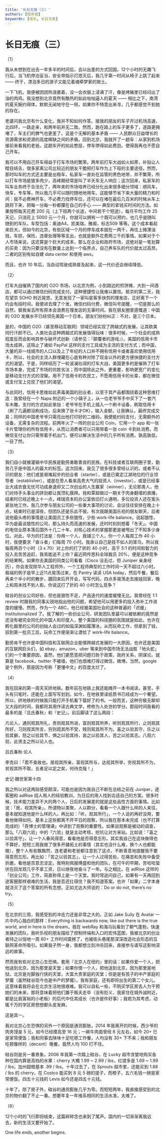 ```yaml
---
title: '长日无痕（三）'
authors: [程序君]
keywords: [成长, 长日无痕]
---
```


# 长日无痕（三）

（1）

我从未想到在出去一年多半的时间后，会以出差的方式回国。12个小时的无趣飞行后，当飞机停泊妥当，安全带指示灯熄灭后，我几乎第一时间从椅子上跳了起来 —— 终于，漂泊多日的游子又能见着魂牵梦萦的故土。

一下飞机，我便被团团热浪裹着，没一会衣服上浸满了汗，像是烤箱里已经闷出了油的肉鸡。我没想到北京竟然有酷热的如此咄咄逼人的夏天 —— 相比之下，南湾的夏天婉约得体，默默无闻地守在一侧，如果你不特意出来寻，几乎都感觉不到她的存在。

老婆问我北京有什么变化，我并不知如何作答。接我的朋友的车子开过机场高速，北四环，一路走来，和两年前并无二致。然而，跑在路上的车子更多了，道路更拥堵了，车主们的脾气也更差了。这是个无解的基本矛盾 —— 人民群众日益增长的资源需求和资源的高度稀缺之间的矛盾。回到北京，我就开了一趟车：从家到机场接前来看我的老爸。这趟车开的如此憋屈，停车停得如此费劲，使得我再也不愿自己开车。

我可以不用自己开车得益于打车市场的繁荣。两年前打车大战如火如荼，补贴让人瞠目结舌，很多家离公司比较近的朋友干脆把打车作为上下班的主要途径。然而，那时叫车的方式还主要是出租车，私家车一直处在监管的黑色地带，并不繁荣，所以打车市场是狼多肉少，高峰期经常是叫了半天车无人响应；这次回来，私家车的叫车业务终于合法化了，两年来的市场培养已经分化出来很多细分领域：顺风车，快车，专车等，所以我几乎可以随时随地地用车。这能够节省下来大量的精力和时间：我不必费神开车，不必费力找停车位，还可以在堵在最后几百米的时候从车上跳将下来，把每一分每一秒都攥在自己的手心 —— 典型的拿钱买时间的方法。如果按照每天花费 200 元（上下班两个长途，中间若干个短途），每月平均工作 25 天记，只消花上 5000 元一个月，你就可以拥有一个既可以预约，也几乎是随叫随到的车队，车型包括：奥迪A4，凯美瑞，雅阁，标志509 等等。这个成本看起来巨大，但如今的北京，有些区域一个月的停车成本就在一两千，再往上摊薄油钱，车损，保险，违章处理等等支出，也就是额外花费两三千的事情。如果对于个人市场来说，这还算是个巨大的成本，那么在企业和政府市场，这绝对是一笔划算的买卖：因为只要没有在数量上达到一个临界点，自己养车队的代价就太过高昂，二者的区别有如自建 data center 和使用 aws。

而且，也许 10 年后，当自动驾驶成熟普及起来，这一代价还会继续降低。

（2）

打车大战催熟了国内的 O2O 市场，以北京为例，小到路边的煎饼摊，大到一间酒店，都可以通过微信扫码完成支付。这种便捷性让我难以置信。抵京的第二天，我在望京 SOHO 附近晃悠，无意发现了一家叫星客多快剪的理发店，正好离下一个约会有段时间，我便进去理了个发。微信扫码付费，微信叫号提醒，一切是那么的自然，替我省去所有原本会浪费在理发店的无辜时间。我在朋友圈里感慨道：中国的 O2O 发展水平已经领先美国一个日本。朋友们纷纷纠正：不对，是三个日本。

是的，中国的 O2O（甚至移动互联网）领域已经实现了跨越式的发展，让其欧美同行汗颜不已。人类社会这种跨越式的发展值得玩味：很多时候，一个社会的成熟程度反而会影响其参与破坏式创新（请参见：『颠覆者的游戏』）。美国的信用卡市场太成熟，这阻止了诸如 PayPal 这样的支付工具成为主流的支付方式；而中国，大量的非一线城市的人口以及上了年纪的人口并不拥有信用卡或者喜欢使用信用卡，所以，社会的主流人群埋藏在心底有种对除了现金以外的更方便快捷的支付方式的渴望。于是，同样经历了一轮波澜壮阔的打车大战，美国更多的是催熟了打车市场本身，完成了市场的优胜劣汰；而中国除此之外，更重要，影响更宽广的变化是移动支付方式的涅槃。用不了信用卡的农民工，不愿用信用卡的长辈，都在微信或支付宝上兑现了他们的渴望。

与此同时，信用卡思维如此荼毒美国的创业者，以至于其产品都围绕着这种思维打造：我曾经在一个 Napa 附近的一个小镇子上，从一位老爷爷手中买下了一套汽车木雕，支付的方式如此笨拙：老爷爷在手机上插入一个刷卡设备，刷取信用卡（刷了几遍都没刷成功，后来换了张卡才OK），输入金额，让我确认，最终完成交易；同样的中国老爷爷只需亮出他打印好的二维码，我便能扫码支付，无需额外的设备，无需复杂的流程。前两年火了一阵的创业公司 Coin，它用一个 app 和一张卡片管理你的所有信用卡，从而让消费者可以只用带着一张 coin 卡到处消费。而微信支付让你只需带着手机出门，便可以解决生活中的几乎所有消费。孰高孰低，一目了然。

（3）

我们自小就被灌输中华民族是勤劳勇敢善良的民族。在科技或者互联网圈子里，勤劳几乎是中国人的最大的标签。这次回来，我见了很多很多曾经认识的，或者不认识的朋友：他们或是艰难起步的创业者（starter），或是已奠定江湖地位的行业领导者（establisher），或是在旁人看来高贵大气的投资人（investor），或是已经事业大成衣食无忧可功成身退却又二次创业的人生赢家（winner），无论那类人，他们对待手头事业的拼劲都让我顶礼膜拜。我和覃超做过一期关于肉身翻墙的直播，结束时已经近晚上十一点，峰瑞资本的办公室依旧灯火通明，多位投资人还在案头紧张地工作。我几次参与朋友公司的一些重大事项的讨论，会议往往安排在晚上十点，结束时已是深夜，但团队还是乐此不彼。有次我跟美国乐视的朋友聊天，后者说他最头疼的事情是让美国员工多些狼性，少些 work-life balance。说起狼性，华为是最谈狼性的公司，那么持久而高速的发展，还时时刻刻想着「冬天」。中国的电信业原本落后国外十几二十年，对核心技术的掌握那更是被甩出了不知多少身位。对此，华为的打法是：你用一个人，我铺三个人，你一个人每周工作 40 小时，我便要求「奋斗者」们每周 70 小时。我承认自己是技不如人的笨鸟，所以我每周两百个小时（3 x 70）对上你的打了折的 40 小时，高于 5:1 的时间和智力的投入去苦苦追赶，我焉能追不上你？最近网传思科全球裁员 20%，便是这种竞争的结果啊。如果你去美国的同类公司看看（Cisco 没去过，但 Juniper 亲身经历），你会发现除华人工程师外，一个工程师典型的工作时间一天不超过六小时。极端的例子是早上近11点晃荡过来，在 Pantry 读读 USA today，然后午餐，餐后再来个半小时的散步，踱回来后开开会，写写代码，四点多晃荡走去接娃回家，晚上和周末找不到人影。你说这打了折的 40 小时怎么竞争？

硅谷的创业公司好些，但也是狼性不足，产品迭代的速度缓慢无比。我曾经在 1:1 review 时跟我的同事尖锐地指出他的问题，希望他可以用更多的投入弥补工作进度的缓慢。然而，作为一个 ABC，他已经被美国社会的这种普遍的「迟缓」institutionalized 了。我了解的一些创业公司，研发团队里最可以被依赖的竟然是还没有被完全同化的中国人和印度人，整个美国的科技圈的氛围就是如此。也许在孵化器里的公司的创始人会过的如临深渊如履薄冰，从而玩命工作，但拿到了钱，招到第一批员工后，玩命工作便渐渐让渡给了 work-life balance。

勤劳肯干也许是中国科技和互联网企业能够跨越式发展的一大原因，也许还是美国的互联网巨头们，如 ebay，amazon，uber 等来到中国市场无法战胜「地头蛇」们的一个重要原因，虽然，他们更愿意把问题归咎于政策，政府关系，阴谋论。就算是 facebook，twitter 不被墙，他们也很难打得过微信，微博。当然，google 是个例外，那是因为号称「更懂中文」的百度太烂了。







（4）

我在回来的第一周天天挤地铁。数年前在地铁上我还能摊开一本书阅读，甚至，手头有只笔时，还能在上面写写划划。如今，在地铁里读纸质书已经成为一个奢望。所以，挤地铁的时候我只能打开手机看下载好了的书。一般而言，这种穷极无聊却又大段的时间，我都将其用作读古典文学，修修为人处世的学分。那段时间我看的最多的是『吕氏春秋』和『史记』。前后脚读了这么两段：

凡论人，通则观其所礼，贵则观其所进，富则观其所养，听则观其所行，止则观其所好，习则观其所言，穷则观其所不受，贱则观其所不为。喜之以验其守，乐之以验其僻，怒之以验其节，惧之以验其持，哀之以验其人，苦之以验其志。八观六验，此贤主之所以论人也。

吕氏春秋·论人

李克曰：「君不查故也。居视其所亲，富视其所与，达视其所举，穷视其所不为，贫视其所不取，五者足以定之矣，何待克哉！」

史记·魏世家第十四

我之所以对这两段感受颇深，可能也是因为我自己不断在总结之前在 Juniper，途客圈和 adRise 招人用人的经验教训，为日后的用人找到合适自己的方案。很多时候，技术能力差异不大的两个人，日后的发展差的就是这些品性方面的事情。比如说：「居，视其所亲」，所谓物以类聚，人以群分，看看一个人跟什么样的人来往，基本就知道他是什么样的人。再比如：「听，观其所行」，一个人说的再好没用，要看他做得如何。基本上这些都离不开平日的观察，所以我在那本未完成（也不打算完成的）「奇博士的管理课」中讲到了观察的重要性。如果说观察是被动的调查，那么「八观六验」中的「六验」就是主动考核，挖坑让对方来钻。比如说：「喜之以验其守」，让一个人春风得意，看看他是否得意忘形。其实我自己在这块做得也不算好，短短三周我做了很多开疆拓土的事情（其实也没什么难，换个人也都能做），整个人有些飘飘然，连老婆和老爸都注意到了这点，不断善意地提醒我不要得意而忘形。再比如：「苦之以验其志」，让一个人过得苦些，在痛苦和失败中备受折磨，看他是否意志坚定。我特别佩服傅盛和他的团队，在可牛的早期，苦哈哈蛰伏在回龙观几乎不拿工资，日以继夜地奋斗了一年。与之相比，在 adRise 这样的「创业公司」工作，简直称得上是一个天堂。我时常追问自己，如果有一天再回到途客圈那样艰难的生活，我是否还扛得住？我不知道答案。也许「如果」二字本身就浇灭了这个答案的所有念想，正如尤达大师说的：Do or do not, there’s no try。

（5）

在北京的三周，我感受到的冲击力还是非常之大的。正如 Jake Sully 在 Avatar 一片中内心独白的那样：Everything is backwards now, like out there is the true world, and in here is the dream。我在 webRay 和海马玩看到了朝气蓬勃，快速发展的团队，我听乐视的朋友描绘了控制终端和入口的宏伟蓝图，我被北京的创业者持之以恒地一周 80+ 工作时间震撼了，也被街头巷尾那深深改造社会形态的互联网革命所吸引。如果我孑然一身，我都想立刻冲杀回来，直接参与谱写这影响深远的故事。

然而我有些对北京心生恐惧。套用『北京人在纽约』里的话：如果你爱一个人，把他送到北京，因为那里是天堂；如果你恨一个人，把他送到北京，因为那里是地狱。北京是光脚独行侠的天堂，大富大贵家庭的天堂；但是是有孩子的中产家庭的梦魇（虽然硅谷现今也是中产的梦魇）。我有家庭，还有即将出生的第二个女儿。这意味着我将会在北京生活地很艰难。我可以自私一些，不购买学区房去人为干预她们的未来，那将意味着把他们置于贩夫走卒（没有贬义，我家住在城外诚附近，都是比我富裕的小老板）的后代中任其成长（也许是件好事）；我若为其考虑，动辄千万的学区房想想都头皮发麻。

这是其一。

我对北京心生恐惧的另外一个原因是通货膨胀。2014 年我离开的时候，西少爷的肉夹馍是 5 元，如今已经摸高至 16 元；一碗牛肉面曾经 8 元左右，如今 20+ 已是家常便饭；我和同事去陕味十足吃顿工作餐，人均没有 30+ 下不来；我和朋友吃顿像样的（decent）晚餐，竟然人均 100 打不住。

硅谷则是另一番景象。2006 年我第一次踏上硅谷，在 Lucky 超市贪婪地购买各种在国内算是高档的水果：cherry 大概 1.99 ~ 2.99 / lbs，红提多是 1.69 ~ 1.99 / lbs，加州甜橙基本 .99 / lbs。十年过去了，在 Sprouts 超市里，还能买到 1.88 / lbs 的 cherry，在 Costco 能买到 8 元 5 磅的提子，而橙子，五六毛钱一磅是家常便饭。四五十元钱的 Levis 如今还是四五十元钱。

十年了。除了房子外，硅谷的通货膨胀几乎为零。而短短两年，我直接感受到的北京的物价翻了不止一番。想要年复一年维系相同的生活水准，太难了。

（6）

12个小时的飞行即将结束，这篇碎碎念也来到了尾声。国内的一切渐渐离我远去，新的生活又要开始了。

One life ends, another begins.
